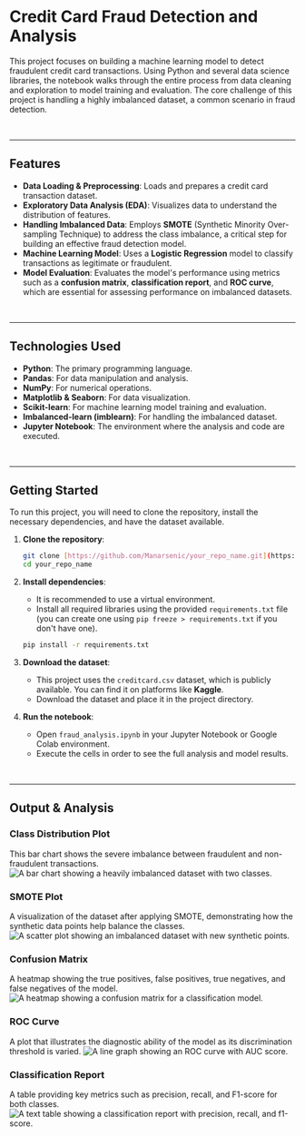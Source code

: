 # Credit Card Fraud Detection and Analysis

This project focuses on building a machine learning model to detect fraudulent credit card transactions. Using Python and several data science libraries, the notebook walks through the entire process from data cleaning and exploration to model training and evaluation. The core challenge of this project is handling a highly imbalanced dataset, a common scenario in fraud detection.

<br>

---

## Features

* **Data Loading & Preprocessing**: Loads and prepares a credit card transaction dataset.
* **Exploratory Data Analysis (EDA)**: Visualizes data to understand the distribution of features.
* **Handling Imbalanced Data**: Employs **SMOTE** (Synthetic Minority Over-sampling Technique) to address the class imbalance, a critical step for building an effective fraud detection model.
* **Machine Learning Model**: Uses a **Logistic Regression** model to classify transactions as legitimate or fraudulent.
* **Model Evaluation**: Evaluates the model's performance using metrics such as a **confusion matrix**, **classification report**, and **ROC curve**, which are essential for assessing performance on imbalanced datasets.

<br>

---

## Technologies Used

* **Python**: The primary programming language.
* **Pandas**: For data manipulation and analysis.
* **NumPy**: For numerical operations.
* **Matplotlib & Seaborn**: For data visualization.
* **Scikit-learn**: For machine learning model training and evaluation.
* **Imbalanced-learn (imblearn)**: For handling the imbalanced dataset.
* **Jupyter Notebook**: The environment where the analysis and code are executed.

<br>

---

## Getting Started

To run this project, you will need to clone the repository, install the necessary dependencies, and have the dataset available.

1.  **Clone the repository**:
    ```bash
    git clone [https://github.com/Manarsenic/your_repo_name.git](https://github.com/Manarsenic/your_repo_name.git)
    cd your_repo_name
    ```

2.  **Install dependencies**:
    * It is recommended to use a virtual environment.
    * Install all required libraries using the provided `requirements.txt` file (you can create one using `pip freeze > requirements.txt` if you don't have one).
    ```bash
    pip install -r requirements.txt
    ```

3.  **Download the dataset**:
    * This project uses the `creditcard.csv` dataset, which is publicly available. You can find it on platforms like **Kaggle**.
    * Download the dataset and place it in the project directory.

4.  **Run the notebook**:
    * Open `fraud_analysis.ipynb` in your Jupyter Notebook or Google Colab environment.
    * Execute the cells in order to see the full analysis and model results.

<br>

---

## Output & Analysis

### Class Distribution Plot
This bar chart shows the severe imbalance between fraudulent and non-fraudulent transactions.
![A bar chart showing a heavily imbalanced dataset with two classes.](https://i.ibb.co/3mNky9f/class-distribution.png)

### SMOTE Plot
A visualization of the dataset after applying SMOTE, demonstrating how the synthetic data points help balance the classes.
![A scatter plot showing an imbalanced dataset with new synthetic points.](https://i.ibb.co/6P26z1F/smote-plot.png)

### Confusion Matrix
A heatmap showing the true positives, false positives, true negatives, and false negatives of the model.
![A heatmap showing a confusion matrix for a classification model.](https://i.ibb.co/p3q8s5Y/confusion-matrix.png)

### ROC Curve
A plot that illustrates the diagnostic ability of the model as its discrimination threshold is varied.
![A line graph showing an ROC curve with AUC score.](https://i.ibb.co/w7R2vFp/roc-curve.png)

### Classification Report
A table providing key metrics such as precision, recall, and F1-score for both classes.
![A text table showing a classification report with precision, recall, and f1-score.](https://i.ibb.co/C0600Wq/classification-report.png)

<br>
